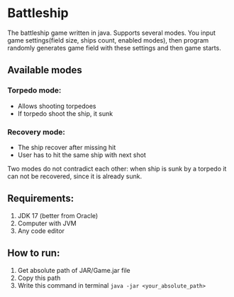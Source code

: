 # Battleship
The battleship game written in java. Supports several modes.
You input game settings(field size, ships count, enabled modes), then program randomly 
generates game field with these settings and then game starts.

## Available modes
### Torpedo mode:
* Allows shooting torpedoes
* If torpedo shoot the ship, it sunk
### Recovery mode:
* The ship recover after missing hit
* User has to hit the same ship with next shot

Two modes do not contradict each other: when ship is sunk by a torpedo 
it can not be recovered, since it is already sunk.

## Requirements:
 1. JDK 17 (better from Oracle)
 2. Computer with JVM
 3. Any code editor

## How to run:
  1. Get absolute path of JAR/Game.jar file
  2. Copy this path
  3. Write this command in terminal `java -jar <your_absolute_path>`
 